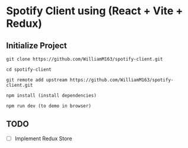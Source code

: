 # Spotify Client using (React + Vite + Redux)

## Initialize Project
    git clone https://github.com/WilliamM163/spotify-client.git

    cd spotify-client

    git remote add upstream https://github.com/WilliamM163/spotify-client.git

    npm install (install dependencies)

    npm run dev (to demo in browser)

## TODO
- [ ] Implement Redux Store